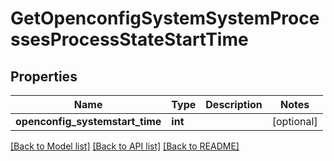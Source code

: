 # GetOpenconfigSystemSystemProcessesProcessStateStartTime

## Properties
Name | Type | Description | Notes
------------ | ------------- | ------------- | -------------
**openconfig_systemstart_time** | **int** |  | [optional] 

[[Back to Model list]](../README.md#documentation-for-models) [[Back to API list]](../README.md#documentation-for-api-endpoints) [[Back to README]](../README.md)


